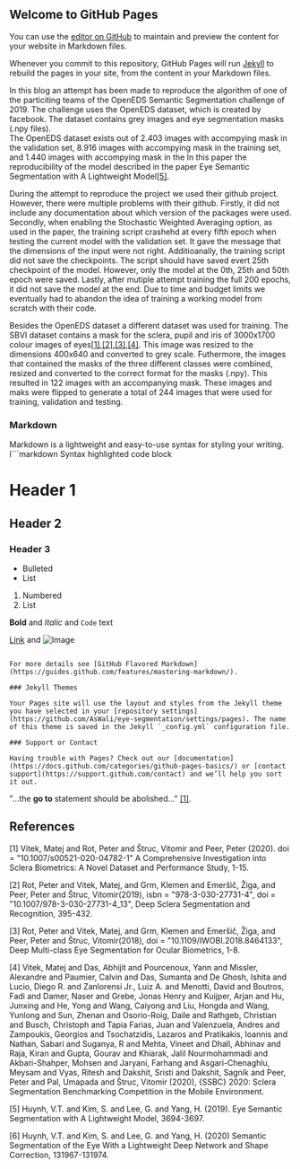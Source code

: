 ## Welcome to GitHub Pages

You can use the [editor on GitHub](https://github.com/AsWali/eye-segmentation/edit/main/README.md) to maintain and preview the content for your website in Markdown files.

Whenever you commit to this repository, GitHub Pages will run [Jekyll](https://jekyllrb.com/) to rebuild the pages in your site, from the content in your Markdown files.

In this blog an attempt has been made to reproduce the algorithm of one of the particiting teams of the OpenEDS Semantic Segmentation challenge of 2019. The challenge uses the OpenEDS dataset, which is created by facebook. The dataset contains grey images and eye segmentation masks (.npy files).  
The OpenEDS dataset exists out of 2.403 images with accompying mask in the validation set, 8.916 images with accompying mask in the training set, and 1.440 images with accompying mask in the 
In this paper the reproducibility of the model described in the paper Eye Semantic Segmentation with A Lightweight Model[[5]](#5).





During the attempt to reproduce the project we used their github project. However, there were multiple problems with their github. Firstly, it did not include any documentation about which version of the packages were used. Secondly, when enabling the Stochastic Weighted Averaging option, as used in the paper, the training script crashehd at every fifth epoch when testing the current model with the validation set. It gave the message that the dimensions of the input were not right. Additioanally, the training script did not save the checkpoints. The script should have saved evert 25th checkpoint of the model. However, only the model at the 0th, 25th and 50th epoch were saved. Lastly, after mutiple attempt training the full 200 epochs, it did not save the model at the end. Due to time and budget limits we eventually had to abandon the idea of training a working model from scratch with their code.

Besides the OpenEDS dataset a different dataset was used for training. The SBVI dataset contains a mask for the sclera, pupil and iris of 3000x1700 colour images of eyes[[1]](#1),[[2]](#2),[[3]](#3),[[4]](#4). This image was resized to the dimensions 400x640 and converted to grey scale. Futhermore, the images that contained the masks of the three different classes were combined, resized and converted to the correct format for the masks (.npy). This resulted in 122 images with an accompanying mask. These images and maks were flipped to generate a total of 244 images that were used for training, validation and testing.
### Markdown

Markdown is a lightweight and easy-to-use syntax for styling your writing. I```markdown
Syntax highlighted code block

# Header 1
## Header 2
### Header 3

- Bulleted
- List

1. Numbered
2. List

**Bold** and _Italic_ and `Code` text

[Link](url) and ![Image](src)
```

For more details see [GitHub Flavored Markdown](https://guides.github.com/features/mastering-markdown/).

### Jekyll Themes

Your Pages site will use the layout and styles from the Jekyll theme you have selected in your [repository settings](https://github.com/AsWali/eye-segmentation/settings/pages). The name of this theme is saved in the Jekyll `_config.yml` configuration file.

### Support or Contact

Having trouble with Pages? Check out our [documentation](https://docs.github.com/categories/github-pages-basics/) or [contact support](https://support.github.com/contact) and we’ll help you sort it out.
```
"...the **go to** statement should be abolished..." [[1]](#1).

## References
<a id="1">[1]</a> 
Vitek, Matej and Rot, Peter and Štruc, Vitomir and Peer, Peter  (2020). 
doi = "10.1007/s00521-020-04782-1"
A Comprehensive Investigation into Sclera Biometrics: A Novel Dataset and Performance Study, 1-15.

<a id="2">[2]</a> 
Rot, Peter and Vitek, Matej, and Grm, Klemen and  Emeršič, Žiga, and Peer, Peter and  Štruc, Vitomir(2019),
isbn = "978-3-030-27731-4",
doi = "10.1007/978-3-030-27731-4_13",
Deep Sclera Segmentation and Recognition, 395-432.


<a id="3">[3]</a> 
Rot, Peter and Vitek, Matej, and Grm, Klemen and  Emeršič, Žiga, and Peer, Peter and  Štruc, Vitomir(2018),
doi = "10.1109/IWOBI.2018.8464133",
Deep Multi-class Eye Segmentation for Ocular Biometrics, 1-8.

<a id="4">[4]</a> 
Vitek, Matej and Das, Abhijit and Pourcenoux, Yann and Missler, Alexandre and Paumier, Calvin and Das, Sumanta and De Ghosh, Ishita and Lucio, Diego R. and Zanlorensi Jr., Luiz A. and Menotti, David and Boutros, Fadi and Damer, Naser and Grebe, Jonas Henry and Kuijper, Arjan and Hu, Junxing and He, Yong and Wang, Caiyong and Liu, Hongda and Wang, Yunlong and Sun, Zhenan and Osorio-Roig, Daile and Rathgeb, Christian and Busch, Christoph and Tapia Farias, Juan and Valenzuela, Andres and Zampoukis, Georgios and Tsochatzidis, Lazaros and Pratikakis, Ioannis and Nathan, Sabari and Suganya, R and Mehta, Vineet and Dhall, Abhinav and Raja, Kiran and Gupta, Gourav and Khiarak, Jalil Nourmohammadi and Akbari-Shahper, Mohsen and Jaryani, Farhang and Asgari-Chenaghlu, Meysam and Vyas, Ritesh and Dakshit, Sristi and Dakshit, Sagnik and Peer, Peter and Pal, Umapada and Štruc, Vitomir (2020),
{SSBC} 2020: Sclera Segmentation Benchmarking Competition in the Mobile Environment.

<a id="5">[5]</a> 
Huynh, V.T. and Kim, S. and Lee, G. and Yang, H. (2019). 
Eye Semantic Segmentation with A Lightweight Model, 3694-3697.

<a id="6">[6]</a> 
Huynh, V.T. and Kim, S. and Lee, G. and Yang, H. (2020)
Semantic Segmentation of the Eye With a Lightweight Deep Network and Shape Correction, 131967-131974.
